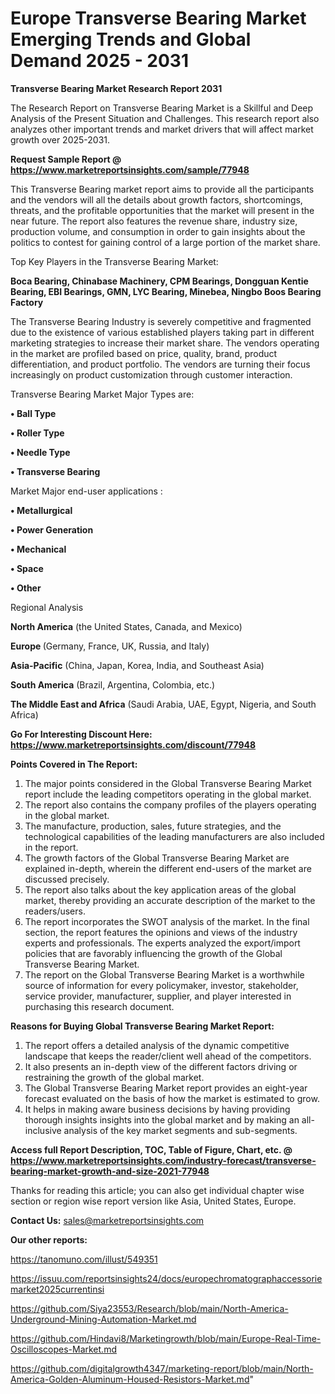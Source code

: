 # Europe Transverse Bearing Market Emerging Trends and Global Demand 2025 - 2031

<strong>Transverse Bearing Market Research Report 2031</strong>

The Research Report on Transverse Bearing Market is a Skillful and Deep Analysis of the Present Situation and Challenges. This research report also analyzes other important trends and market drivers that will affect market growth over 2025-2031.

<strong>Request Sample Report @ <a href=https://www.marketreportsinsights.com/sample/77948>https://www.marketreportsinsights.com/sample/77948</a></strong>

This Transverse Bearing market report aims to provide all the participants and the vendors will all the details about growth factors, shortcomings, threats, and the profitable opportunities that the market will present in the near future. The report also features the revenue share, industry size, production volume, and consumption in order to gain insights about the politics to contest for gaining control of a large portion of the market share.

Top Key Players in the Transverse Bearing Market:

<strong>Boca Bearing, Chinabase Machinery, CPM Bearings, Dongguan Kentie Bearing, EBI Bearings, GMN, LYC Bearing, Minebea, Ningbo Boos Bearing Factory</strong>

The Transverse Bearing Industry is severely competitive and fragmented due to the existence of various established players taking part in different marketing strategies to increase their market share. The vendors operating in the market are profiled based on price, quality, brand, product differentiation, and product portfolio. The vendors are turning their focus increasingly on product customization through customer interaction.

Transverse Bearing Market Major Types are:

<strong>• Ball Type

• Roller Type

• Needle Type

• Transverse Bearing</strong>

Market Major end-user applications :

<strong>• Metallurgical

• Power Generation

• Mechanical

• Space

• Other</strong>

Regional Analysis

</u><strong><b>North America</b></strong> (the United States, Canada, and Mexico)

<strong><b>Europe </b></strong>(Germany, France, UK, Russia, and Italy)

<strong><b>Asia-Pacific</b></strong> (China, Japan, Korea, India, and Southeast Asia)

<strong><b>South America</b></strong> (Brazil, Argentina, Colombia, etc.)

<strong><b>The Middle East and Africa</b></strong> (Saudi Arabia, UAE, Egypt, Nigeria, and South Africa)

<strong>Go For Interesting Discount Here: <a href=https://www.marketreportsinsights.com/discount/77948>https://www.marketreportsinsights.com/discount/77948</a></strong>

<strong>Points Covered in The Report:</strong>
<ol>
  <li>The major points considered in the Global Transverse Bearing Market report include the leading competitors operating in the global market.</li>
  <li>The report also contains the company profiles of the players operating in the global market.</li>
  <li>The manufacture, production, sales, future strategies, and the technological capabilities of the leading manufacturers are also included in the report.</li>
  <li>The growth factors of the Global Transverse Bearing Market are explained in-depth, wherein the different end-users of the market are discussed precisely.</li>
  <li>The report also talks about the key application areas of the global market, thereby providing an accurate description of the market to the readers/users.</li>
  <li>The report incorporates the SWOT analysis of the market. In the final section, the report features the opinions and views of the industry experts and professionals. The experts analyzed the export/import policies that are favorably influencing the growth of the Global Transverse Bearing Market.</li>
  <li>The report on the Global Transverse Bearing Market is a worthwhile source of information for every policymaker, investor, stakeholder, service provider, manufacturer, supplier, and player interested in purchasing this research document.</li>
</ol>
<strong>Reasons for Buying Global Transverse Bearing Market Report:</strong>

<ol>
  <li>The report offers a detailed analysis of the dynamic competitive landscape that keeps the reader/client well ahead of the competitors.</li>
  <li>It also presents an in-depth view of the different factors driving or restraining the growth of the global market.</li>
  <li>The Global Transverse Bearing Market report provides an eight-year forecast evaluated on the basis of how the market is estimated to grow.</li>
  <li>It helps in making aware business decisions by having providing thorough insights insights into the global market and by making an all-inclusive analysis of the key market segments and sub-segments.</li>
</ol>
<strong>Access full Report Description, TOC, Table of Figure, Chart, etc. @ <a href=https://www.marketreportsinsights.com/industry-forecast/transverse-bearing-market-growth-and-size-2021-77948>https://www.marketreportsinsights.com/industry-forecast/transverse-bearing-market-growth-and-size-2021-77948</a></strong>


Thanks for reading this article; you can also get individual chapter wise section or region wise report version like Asia, United States, Europe.

<strong>Contact Us:</strong>
sales@marketreportsinsights.com

<strong>Our other reports:</strong>

<a href=https://tanomuno.com/illust/549351>https://tanomuno.com/illust/549351</a>

<a href=https://issuu.com/reportsinsights24/docs/europechromatographaccessoriemarket2025currentinsi>https://issuu.com/reportsinsights24/docs/europechromatographaccessoriemarket2025currentinsi</a>

<a href=https://github.com/Siya23553/Research/blob/main/North-America-Underground-Mining-Automation-Market.md>https://github.com/Siya23553/Research/blob/main/North-America-Underground-Mining-Automation-Market.md</a>

<a href=https://github.com/Hindavi8/Marketingrowth/blob/main/Europe-Real-Time-Oscilloscopes-Market.md>https://github.com/Hindavi8/Marketingrowth/blob/main/Europe-Real-Time-Oscilloscopes-Market.md</a>

<a href=https://github.com/digitalgrowth4347/marketing-report/blob/main/North-America-Golden-Aluminum-Housed-Resistors-Market.md>https://github.com/digitalgrowth4347/marketing-report/blob/main/North-America-Golden-Aluminum-Housed-Resistors-Market.md</a>"
